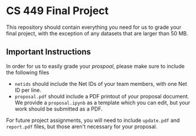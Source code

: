 # CS 449 Final Project

This repository should contain everything you need for us to grade your final
project, with the exception of any datasets that are larger than 50 MB.

## Important Instructions

In order for us to easily grade your *prospoal*, please make sure to include
the following files

- `netids` should include the Net IDs of your team members, with one Net ID per
  line.
- `proposal.pdf` should include a PDF printout of your proposal document. We
  provide a `proposal.ipynb` as a template which you can edit, but your work
  should be submitted as a PDF.

For future project assignments, you will need to include `update.pdf` and
`report.pdf` files, but those aren't necessary for your proposal.
